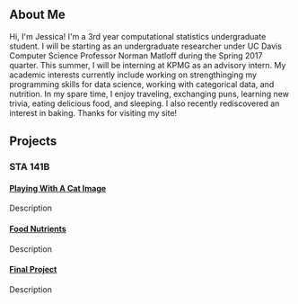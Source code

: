 ## About Me

Hi, I'm Jessica! I'm a 3rd year computational statistics undergraduate student. I will be starting as an undergraduate researcher under UC Davis Computer Science Professor Norman Matloff during the Spring 2017 quarter. This summer, I will be interning at KPMG as an advisory intern. My academic interests currently include working on strengthinging my programming skills for data science, working with categorical data, and nutrition. In my spare time, I enjoy traveling, exchanging puns, learning new trivia, eating delicious food, and sleeping. I also recently rediscovered an interest in baking. 
Thanks for visiting my site!

## Projects

### STA 141B

#### [Playing With A Cat Image](STA141B/Assignment2/)

Description

#### [Food Nutrients](STA141B/Assignment4/)

Description

#### [Final Project](STA141B/FinalProject/)

Description 
